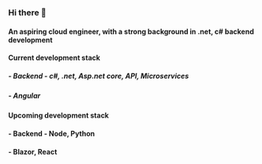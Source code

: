 ### Hi there 👋

#### An aspiring cloud engineer, with a strong background in .net, c# backend development

#### Current development stack
##### - Backend - c#, .net, Asp.net core, API, Microservices
##### - Angular

#### Upcoming development stack
#### - Backend - Node, Python
#### - Blazor, React

<!--
**Sthe-Prom/Sthe-Prom** is a ✨ _special_ ✨ repository because its `README.md` (this file) appears on your GitHub profile.

Here's what's currently on my table:

- Working on a project that cleans research data and present aggregated data using PowerBI
- Migrating aa fully functional asp.net app to asp.net core.
-->
